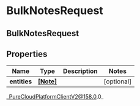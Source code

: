 # BulkNotesRequest

## BulkNotesRequest

## Properties

|Name | Type | Description | Notes|
|------------ | ------------- | ------------- | -------------|
| **entities** | [**[Note]**](Note) |  | [optional] |



_PureCloudPlatformClientV2@158.0.0_
